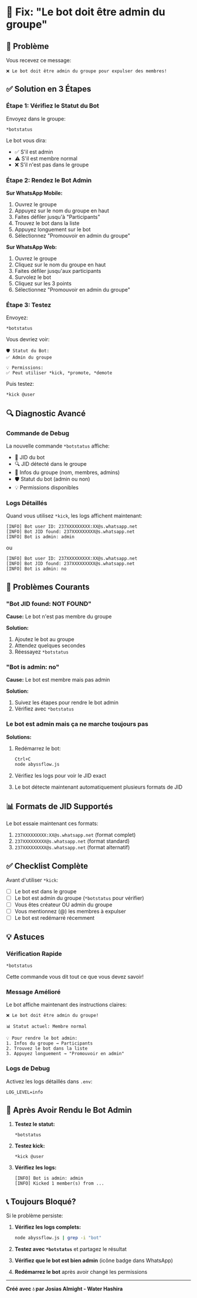 # 🔧 Fix: "Le bot doit être admin du groupe"

## 🎯 Problème

Vous recevez ce message:
```
❌ Le bot doit être admin du groupe pour expulser des membres!
```

## ✅ Solution en 3 Étapes

### Étape 1: Vérifiez le Statut du Bot

Envoyez dans le groupe:
```
*botstatus
```

Le bot vous dira:
- ✅ S'il est admin
- ⚠️ S'il est membre normal
- ❌ S'il n'est pas dans le groupe

### Étape 2: Rendez le Bot Admin

**Sur WhatsApp Mobile:**
1. Ouvrez le groupe
2. Appuyez sur le nom du groupe en haut
3. Faites défiler jusqu'à "Participants"
4. Trouvez le bot dans la liste
5. Appuyez longuement sur le bot
6. Sélectionnez "Promouvoir en admin du groupe"

**Sur WhatsApp Web:**
1. Ouvrez le groupe
2. Cliquez sur le nom du groupe en haut
3. Faites défiler jusqu'aux participants
4. Survolez le bot
5. Cliquez sur les 3 points
6. Sélectionnez "Promouvoir en admin du groupe"

### Étape 3: Testez

Envoyez:
```
*botstatus
```

Vous devriez voir:
```
🛡️ Statut du Bot:
✅ Admin du groupe

💡 Permissions:
✅ Peut utiliser *kick, *promote, *demote
```

Puis testez:
```
*kick @user
```

## 🔍 Diagnostic Avancé

### Commande de Debug

La nouvelle commande `*botstatus` affiche:
- 📱 JID du bot
- 🔍 JID détecté dans le groupe
- 👥 Infos du groupe (nom, membres, admins)
- 🛡️ Statut du bot (admin ou non)
- 💡 Permissions disponibles

### Logs Détaillés

Quand vous utilisez `*kick`, les logs affichent maintenant:
```
[INFO] Bot user ID: 237XXXXXXXXX:XX@s.whatsapp.net
[INFO] Bot JID found: 237XXXXXXXXX@s.whatsapp.net
[INFO] Bot is admin: admin
```

ou

```
[INFO] Bot user ID: 237XXXXXXXXX:XX@s.whatsapp.net
[INFO] Bot JID found: 237XXXXXXXXX@s.whatsapp.net
[INFO] Bot is admin: no
```

## 🐛 Problèmes Courants

### "Bot JID found: NOT FOUND"

**Cause:** Le bot n'est pas membre du groupe

**Solution:**
1. Ajoutez le bot au groupe
2. Attendez quelques secondes
3. Réessayez `*botstatus`

### "Bot is admin: no"

**Cause:** Le bot est membre mais pas admin

**Solution:**
1. Suivez les étapes pour rendre le bot admin
2. Vérifiez avec `*botstatus`

### Le bot est admin mais ça ne marche toujours pas

**Solutions:**
1. Redémarrez le bot:
   ```bash
   Ctrl+C
   node abyssflow.js
   ```

2. Vérifiez les logs pour voir le JID exact

3. Le bot détecte maintenant automatiquement plusieurs formats de JID

## 📊 Formats de JID Supportés

Le bot essaie maintenant ces formats:
1. `237XXXXXXXXX:XX@s.whatsapp.net` (format complet)
2. `237XXXXXXXXX@s.whatsapp.net` (format standard)
3. `237XXXXXXXXX@s.whatsapp.net` (format alternatif)

## ✅ Checklist Complète

Avant d'utiliser `*kick`:

- [ ] Le bot est dans le groupe
- [ ] Le bot est admin du groupe (`*botstatus` pour vérifier)
- [ ] Vous êtes créateur OU admin du groupe
- [ ] Vous mentionnez (@) les membres à expulser
- [ ] Le bot est redémarré récemment

## 💡 Astuces

### Vérification Rapide
```
*botstatus
```
Cette commande vous dit tout ce que vous devez savoir!

### Message Amélioré
Le bot affiche maintenant des instructions claires:
```
❌ Le bot doit être admin du groupe!

📊 Statut actuel: Membre normal

💡 Pour rendre le bot admin:
1. Infos du groupe → Participants
2. Trouvez le bot dans la liste
3. Appuyez longuement → "Promouvoir en admin"
```

### Logs de Debug
Activez les logs détaillés dans `.env`:
```env
LOG_LEVEL=info
```

## 🔄 Après Avoir Rendu le Bot Admin

1. **Testez le statut:**
   ```
   *botstatus
   ```

2. **Testez kick:**
   ```
   *kick @user
   ```

3. **Vérifiez les logs:**
   ```
   [INFO] Bot is admin: admin
   [INFO] Kicked 1 member(s) from ...
   ```

## 📞 Toujours Bloqué?

Si le problème persiste:

1. **Vérifiez les logs complets:**
   ```bash
   node abyssflow.js | grep -i "bot"
   ```

2. **Testez avec `*botstatus`** et partagez le résultat

3. **Vérifiez que le bot est bien admin** (icône badge dans WhatsApp)

4. **Redémarrez le bot** après avoir changé les permissions

---

**Créé avec 💧 par Josias Almight - Water Hashira**
